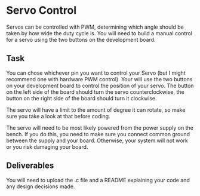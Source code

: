 # Servo Control
Servos can be controlled with PWM, determining which angle should be taken by how wide the duty cycle is. You will need to build a manual control for a servo using the two buttons on the development board.

## Task
You can chose whichever pin you want to control your Servo (but I might recommend one with hardware PWM control). Your will use the two buttons on your development board to control the position of your servo. The button on the left side of the board should turn the servo counterclockwise, the button on the right side of the board should turn it clockwise.

The servo will have a limit to the amount of degree it can rotate, so make sure you take a look at that before coding.

The servo will need to be most likely powered from the power supply on the bench. If you do this, you need to make sure you connect common ground between the supply and your board. Otherwise, your system will not work or you risk damaging your board.

## Deliverables
You will need to upload the .c file and a README explaining your code and any design decisions made.
